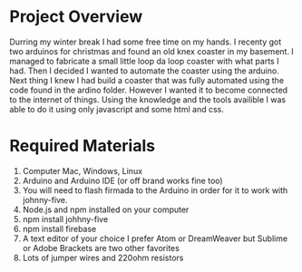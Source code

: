 # Project Overview
Durring my winter break I had some free time on my hands. I recenty got two arduinos for christmas and found an old knex coaster in my basement. I managed to fabricate a small little loop da loop coaster with what parts I had. Then I decided I wanted to automate the coaster using the arduino. Next thing I knew I had build a coaster that was fully automated using the code found in the ardino folder. However I wanted it to become connected to the internet of things. Using the knowledge and the tools availible I was able to do it using only javascript and some html and css.



# Required Materials
1. Computer Mac, Windows, Linux
2. Arduino and Arduino IDE (or off brand works fine too)
3. You will need to flash firmada to the Arduino in order for it to work with johnny-five.
4. Node.js and npm installed on your computer
5. npm install johhny-five 
6. npm install firebase
7. A text editor of your choice I prefer Atom or DreamWeaver but Sublime or Adobe Brackets are two other favorites
8. Lots of jumper wires and 220ohm resistors

